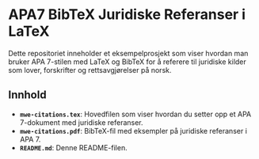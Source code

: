 # APA7 BibTeX Juridiske Referanser i LaTeX

Dette repositoriet inneholder et eksempelprosjekt som viser hvordan man bruker APA 7-stilen med LaTeX og BibTeX for å referere til juridiske kilder som lover, forskrifter og rettsavgjørelser på norsk.

## Innhold

- **`mwe-citations.tex`**: Hovedfilen som viser hvordan du setter opp et APA 7-dokument med juridiske referanser.
- **`mwe-citations.pdf`**: BibTeX-fil med eksempler på juridiske referanser i APA 7.
- **`README.md`**: Denne README-filen.